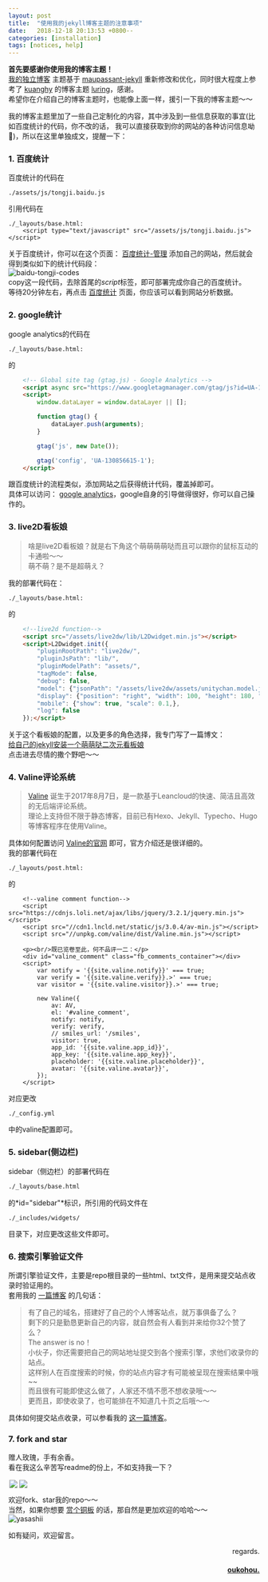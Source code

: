 ```yaml
---
layout: post
title:  "使用我的jekyll博客主题的注意事项"
date:   2018-12-18 20:13:53 +0800--
categories: [installation]
tags: [notices, help]  
---
```


**首先要感谢你使用我的博客主题！**  
[我的独立博客](http://www.oukohou.wang/) 主题基于 [maupassant-jekyll](https://github.com/alafighting/maupassant-jekyll.git) 
重新修改和优化，同时很大程度上参考了 [kuanghy](https://github.com/kuanghy) 的博客主题 [luring](https://github.com/kuanghy/luring)，感谢。  
希望你在介绍自己的博客主题时，也能像上面一样，援引一下我的博客主题～～  

我的博客主题里加了一些自己定制化的内容，其中涉及到一些信息获取的事宜(比如百度统计的代码，你不改的话，
我可以直接获取到你的网站的各种访问信息呦🙈)，所以在这里单独成文，提醒一下：  

### 1. 百度统计
百度统计的代码在
```text
./assets/js/tongji.baidu.js
```
引用代码在
```text
./_layouts/base.html:
    <script type="text/javascript" src="/assets/js/tongji.baidu.js"></script>
```
关于百度统计，你可以在这个页面： [百度统计-管理](https://tongji.baidu.com/sc-web/26979727/home/site/index?from=3)
添加自己的网站，然后就会得到类似如下的统计代码段：  
![baidu-tongji-codes](https://s1.ax2x.com/2018/12/19/5QiVSu.png)  
copy这一段代码，去除首尾的$script$标签，即可部署完成你自己的百度统计。  
等待20分钟左右，再点击 [百度统计](https://tongji.baidu.com/web/26979727/homepage/index) 页面，你应该可以看到网站分析数据。  

### 2. google统计
google analytics的代码在
```text
./_layouts/base.html:  
```
的  
```html
    <!-- Global site tag (gtag.js) - Google Analytics -->
    <script async src="https://www.googletagmanager.com/gtag/js?id=UA-130856615-1"></script>
    <script>
        window.dataLayer = window.dataLayer || [];

        function gtag() {
            dataLayer.push(arguments);
        }

        gtag('js', new Date());

        gtag('config', 'UA-130856615-1');
    </script>
```
跟百度统计的流程类似，添加网站之后获得统计代码，覆盖掉即可。  
具体可以访问： [google analytics](https://analytics.google.com/)，google自身的引导做得很好，你可以自己操作的。  

### 3. live2D看板娘
>啥是live2D看板娘？就是右下角这个萌萌萌萌哒而且可以跟你的鼠标互动的卡通啦～～  
萌不萌？是不是超萌え？  

我的部署代码在：
```text
./_layouts/base.html:  
```
的  
```html
    <!--live2d function-->
    <script src="/assets/live2dw/lib/L2Dwidget.min.js"></script>
    <script>L2Dwidget.init({
        "pluginRootPath": "live2dw/",
        "pluginJsPath": "lib/",
        "pluginModelPath": "assets/",
        "tagMode": false,
        "debug": false,
        "model": {"jsonPath": "/assets/live2dw/assets/unitychan.model.json"},
        "display": {"position": "right", "width": 100, "height": 180, "hOffset": 60, "vOffset": -30,},
        "mobile": {"show": true, "scale": 0.1,},
        "log": false
    });</script>
```
关于这个看板娘的配置，以及更多的角色选择，我专门写了一篇博文：  
[给自己的jekyll安装一个萌萌哒二次元看板娘](https://www.oukohou.wang/2018/11/29/live2D_installation/)  
点击进去尽情的撒个野吧～～  


### 4. Valine评论系统
> [Valine](https://valine.js.org/) 诞生于2017年8月7日，是一款基于Leancloud的快速、简洁且高效的无后端评论系统。  
理论上支持但不限于静态博客，目前已有Hexo、Jekyll、Typecho、Hugo 等博客程序在使用Valine。  

具体如何配置访问 [Valine的官网](https://valine.js.org/) 即可，官方介绍还是很详细的。  
我的部署代码在
```text
./_layouts/post.html:  
```
的  
```text
    <!--valine comment function-->
    <script src="https://cdnjs.loli.net/ajax/libs/jquery/3.2.1/jquery.min.js"></script>
    <script src="//cdn1.lncld.net/static/js/3.0.4/av-min.js"></script>
    <script src="//unpkg.com/valine/dist/Valine.min.js"></script>

    <p><br/>既已览卷至此，何不品评一二：</p>
    <div id="valine_comment" class="fb_comments_container"></div>
    <script>
        var notify = '{{site.valine.notify}}' === true;
        var verify = '{{site.valine.verify}}.>' === true;
        var visitor = '{{site.valine.visitor}}.>' === true;

        new Valine({
            av: AV,
            el: '#valine_comment',
            notify: notify,
            verify: verify,
            // smiles_url: '/smiles',
            visitor: true,
            app_id: '{{site.valine.app_id}}',
            app_key: '{{site.valine.app_key}}',
            placeholder: '{{site.valine.placeholder}}',
            avatar: '{{site.valine.avatar}}',
        });
    </script>
```


对应更改
```text
./_config.yml
```
中的valine配置即可。    

### 5. sidebar(侧边栏)
sidebar（侧边栏）的部署代码在
```txt
./_layouts/base.html  
```
的*id="sidebar"*标识，所引用的代码文件在
```text
./_includes/widgets/
```
目录下，对应更改这些文件即可。 

### 6. 搜索引擎验证文件
所谓引擎验证文件，主要是repo根目录的一些html、txt文件，是用来提交站点收录时验证用的。  
套用我的 [一篇博客](https://www.oukohou.wang/2018/11/01/sereral_search_engines_urls/) 的几句话：
>有了自己的域名，搭建好了自己的个人博客站点，就万事俱备了么？  
剩下的只是勤恳更新自己的内容，就自然会有人看到并来给你32个赞了么？  
The answer is no！  
小伙子，你还需要把自己的网站地址提交到各个搜索引擎，求他们收录你的站点。   
这样别人在百度搜索的时候，你的站点内容才有可能被呈现在搜索结果中哦~~  
而且很有可能即使这么做了，人家还不情不愿不想收录哦～～  
更而且，即使收录了，也可能排在不知道几十页之后哦～～  

具体如何提交站点收录，可以参看我的 [这一篇博客](https://www.oukohou.wang/2018/11/01/sereral_search_engines_urls/)。

### 7. fork and star
赠人玫瑰，手有余香。  
看在我这么辛苦写readme的份上，不如支持我一下？   
<div style="float:left;border:solid 1px 000;margin:2px;">
<a href="https://github.com/oukohou/oukohou.github.io/stargazers" target="_blank">
<img src="https://img.shields.io/github/stars/oukohou/oukohou.github.io.svg?logo=github">
</a>
</div>


<div style="float:left;border:solid 1px 000;margin:2px;">
<a href="https://github.com/oukohou/oukohou.github.io/fork" target="_blank">
<img src="https://img.shields.io/github/forks/oukohou/oukohou.github.io.svg?logo=github">
</a>
</div><br>  
  
欢迎fork、star我的repo～～  
当然，如果你想要 [赏个铜板](https://www.oukohou.wang/donate/ "donate") 的话，那自然是更加欢迎的哈哈～～  
![yasashii](https://s1.ax2x.com/2018/12/19/5Qxfd6.jpg "当然，女孩子会更温柔的啦～～")  


如有疑问，欢迎留言。


<p  align="right">regards.</p>
<h4 align="right">
    <a href="https:www.oukohou.wang">
        oukohou.
    </a>
</h4>

